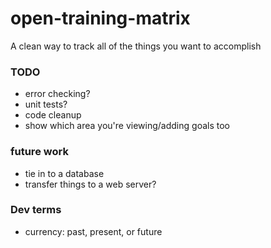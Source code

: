 # open-training-matrix

A clean way to track all of the things you want to accomplish

### TODO
- error checking?
- unit tests?
- code cleanup
- show which area you're viewing/adding goals too

### future work
- tie in to a database
- transfer things to a web server?

### Dev terms
- currency: past, present, or future
